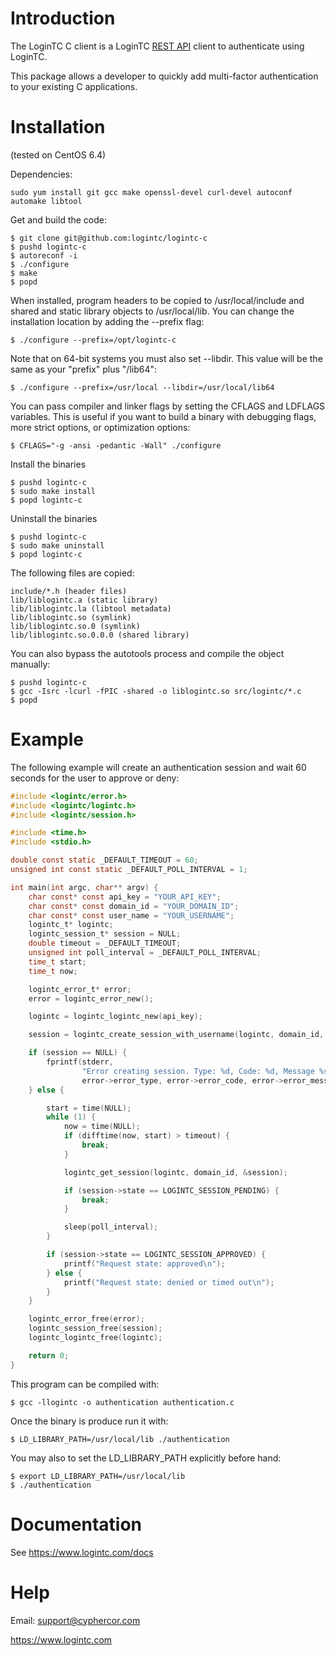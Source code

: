 Introduction
============

The LoginTC C client is a LoginTC [REST API][rest-api] client to
authenticate using LoginTC.

This package allows a developer to quickly add multi-factor authentication to your existing C applications.

Installation
============

(tested on CentOS 6.4)

Dependencies:

    sudo yum install git gcc make openssl-devel curl-devel autoconf automake libtool
    
Get and build the code:

    $ git clone git@github.com:logintc/logintc-c
    $ pushd logintc-c
    $ autoreconf -i
    $ ./configure
    $ make
    $ popd

When installed, program headers to be copied to /usr/local/include and shared and static library objects to /usr/local/lib. You can change the installation location by adding the --prefix flag:

    $ ./configure --prefix=/opt/logintc-c

Note that on 64-bit systems you must also set --libdir. This value will be the same as your "prefix" plus "/lib64":

    $ ./configure --prefix=/usr/local --libdir=/usr/local/lib64

You can pass compiler and linker flags by setting the CFLAGS and LDFLAGS variables. This is useful if you want to build a binary with debugging flags, more strict options, or optimization options:

    $ CFLAGS="-g -ansi -pedantic -Wall" ./configure

Install the binaries

    $ pushd logintc-c
    $ sudo make install
    $ popd logintc-c

Uninstall the binaries

    $ pushd logintc-c
    $ sudo make uninstall
    $ popd logintc-c

The following files are copied:

    include/*.h (header files)
    lib/liblogintc.a (static library)
    lib/liblogintc.la (libtool metadata)
    lib/liblogintc.so (symlink)
    lib/liblogintc.so.0 (symlink)
    lib/liblogintc.so.0.0.0 (shared library)

You can also bypass the autotools process and compile the object manually:

    $ pushd logintc-c
    $ gcc -Isrc -lcurl -fPIC -shared -o liblogintc.so src/logintc/*.c
    $ popd

Example
=======

The following example will create an authentication session and wait 60 seconds
for the user to approve or deny:

```c
#include <logintc/error.h>
#include <logintc/logintc.h>
#include <logintc/session.h>

#include <time.h>
#include <stdio.h>

double const static _DEFAULT_TIMEOUT = 60;
unsigned int const static _DEFAULT_POLL_INTERVAL = 1;

int main(int argc, char** argv) {
    char const* const api_key = "YOUR_API_KEY";
    char const* const domain_id = "YOUR_DOMAIN_ID";
    char const* const user_name = "YOUR_USERNAME";
    logintc_t* logintc;
    logintc_session_t* session = NULL;
    double timeout = _DEFAULT_TIMEOUT;
    unsigned int poll_interval = _DEFAULT_POLL_INTERVAL;
    time_t start;
    time_t now;

    logintc_error_t* error;
    error = logintc_error_new();

    logintc = logintc_logintc_new(api_key);

    session = logintc_create_session_with_username(logintc, domain_id, user_name, error);

    if (session == NULL) {
        fprintf(stderr,
                "Error creating session. Type: %d, Code: %d, Message %s\n",
                error->error_type, error->error_code, error->error_message);
    } else {

        start = time(NULL);
        while (1) {
            now = time(NULL);
            if (difftime(now, start) > timeout) {
                break;
            }

            logintc_get_session(logintc, domain_id, &session);

            if (session->state == LOGINTC_SESSION_PENDING) {
                break;
            }

            sleep(poll_interval);
        }

        if (session->state == LOGINTC_SESSION_APPROVED) {
            printf("Request state: approved\n");
        } else {
            printf("Request state: denied or timed out\n");
        }
    }

    logintc_error_free(error);
    logintc_session_free(session);
    logintc_logintc_free(logintc);

    return 0;
}

```

This program can be compiled with:

    $ gcc -llogintc -o authentication authentication.c
    
Once the binary is produce run it with:

    $ LD_LIBRARY_PATH=/usr/local/lib ./authentication
    
You may also to set the LD_LIBRARY_PATH explicitly before hand:

    $ export LD_LIBRARY_PATH=/usr/local/lib
    $ ./authentication

Documentation
=============

See <https://www.logintc.com/docs>

Help
====

Email: <support@cyphercor.com>

<https://www.logintc.com>

[rest-api]: https://www.logintc.com/docs/rest-api
